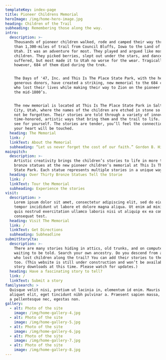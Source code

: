 ```yaml
---
templateKey: index-page
title: Pioneer Childrens Memorial
heroImage: /img/home-hero-image.jpg
heading: Children of the Trail
subheading: Remembering those along the way.
intro:
  description: >-
    Thousands of pioneer children walked, rode and camped their way through more
    than 1,300-miles of trail from Council Bluffs, Iowa to the Land of Zion in
    Utah. It was an adventure for most. They played and argued like most
    children. They picked berries, slept out under the stars, and danced. Some
    suffered, but most made it to Utah no worse for the wear. Tragically,
    however, 684 of them died during the trek.


    The Days of '47, Inc. and This Is The Place State Park, with the help of
    generous donors, have created a striking, new memorial to the 684 children
    who lost their lives while making their way to Zion on the pioneer trail in
    the mid-1800’s.


    The new memorial is located at This Is The Place State Park in Salt Lake
    City, Utah, where the names of the children are etched in stone so they will
    not be forgotten. Their stories are told through a variety of innovative,
    time-honored, artistic ways that bring them and the trail to life. Come and
    see for yourself. The stories are tender, you’ll feel the connections and
    your heart will be touched.
  heading: The Memorial
  link: /
  linkText: About the Memorial
  subheading: “Let us never forget the cost of our faith.” Gordon B. Hinckley
mainpitch:
  description: >-
    Artistic creativity brings the children’s stories to life in more than 30
    bronze statues at the new pioneer children’s memorial at This Is The Place
    State Park. Each statue represents multiple stories in a unique way.
  heading: Over Thirty Bronze Statues Tell the Storie
  link: /
  linkText: Tour the Memorial
  subheading: Experience the stories
visit:
  description: >
    Lorem ipsum dolor sit amet, consectetur adipiscing elit, sed do eiusmod
    tempor incididunt ut labore et dolore magna aliqua. Ut enim ad minim veniam,
    quis nostrud exercitation ullamco laboris nisi ut aliquip ex ea commodo
    consequat test.
  heading: Visit The Memorial
  link: /
  linkText: Get Directions
  subheading: Subheadline
submitStoryCta:
  description: >-
    There are many stories hiding in attics, old trunks, and on computer drives
    waiting to be told. Search your own ancestry. Do you descend from ancestors
    who lost children along the trail? You can add their stories to the website
    too. (This website is still under construction and won’t be available for
    story downloads at this time. Please watch for updates.)
  heading: Have a fascinating story to tell?
  link: /
  linkText: Submit a story
familysearch: >
  Quisque velit nisi, pretium ut lacinia in, elementum id enim. Mauris blandit
  aliquet elit, eget tincidunt nibh pulvinar a. Praesent sapien massa, convallis
  a pellentesque nec, egestas non.
gallery:
  - alt: Photo of the site
    image: /img/home-gallery-4.jpg
  - alt: Photo of the site
    image: /img/home-gallery-5.jpg
  - alt: Photo of the site
    image: /img/home-gallery-6.jpg
  - alt: Photo of the site
    image: /img/home-gallery-7.jpg
  - alt: Photo of the site
    image: /img/home-gallery-8.jpg
---
```


